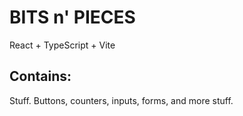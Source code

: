 # BITS n' PIECES 
React + TypeScript + Vite

## Contains:
Stuff. Buttons, counters, inputs, forms, and more stuff.
